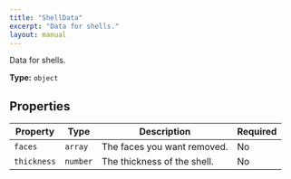 ```yaml
---
title: "ShellData"
excerpt: "Data for shells."
layout: manual
---
```


Data for shells.


**Type:** `object`

## Properties

| Property | Type | Description | Required |
|----------|------|-------------|----------|
| `faces` | `array` | The faces you want removed. | No |
| `thickness` | `number` | The thickness of the shell. | No |


